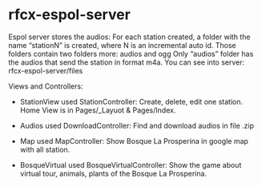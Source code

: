 # rfcx-espol-server

Espol server stores the audios:
For each station created, a folder with the name “stationN” is created, where N is an incremental auto id.
Those folders contain two folders more: 
audios and ogg
Only “audios” folder has the audios that send the station in format m4a.
You can see into server: rfcx-espol-server/files


Views and Controllers:

-	StationView used StationController:
Create, delete, edit one station.
Home View is in Pages/_Layuot & Pages/Index.
-	Audios used DownloadController:
Find and download audios in file .zip

-	Map used MapController:
Show Bosque La Prosperina in google map with all station.

-	BosqueVirtual used BosqueVirtualController:
Show the game about virtual tour, animals, plants of the Bosque La Prosperina.
